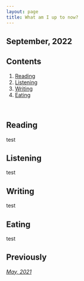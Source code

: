 ```yaml
---
layout: page
title: What am I up to now?
---
```



## September, 2022




## Contents
1. [Reading](#reading)
2. [Listening](#listening)
3. [Writing](#writing)
4. [Eating](#food)

  <br>
 

## Reading 


test


## Listening 


test



## Writing <a name="writing"></a>

test

## Eating <a name="food"></a>


test


## Previously

[*May, 2021*](https://jablevine.com/older/may_2021)